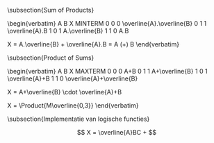 \subsection{Sum of Products}

\begin{verbatim}
A B X MINTERM
0 0 0 \overline{A}.\overline{B}
0 1 1 \overline{A}.B
1 0 1 A.\overline{B}
1 1 0 A.B

X = A.\overline{B} + \overline{A}.B = A (+) B
\end{verbatim}

\subsection{Product of Sums}

\begin{verbatim}
A B X MAXTERM
0 0 0 A+B
0 1 1 A+\overline{B}
1 0 1 \overline{A}+B
1 1 0 \overline{A}+\overline{B}

X = A+\overline{B} \cdot \overline{A}+B

X = \Product{M\overline{0,3}}
\end{verbatim}

\subsection{Implementatie van logische functies}

$$ X = \overline{A}BC + $$
